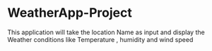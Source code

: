 # WeatherApp-Project
This application will take the location Name as input and display the Weather conditions like Temperature , humidity and wind speed
